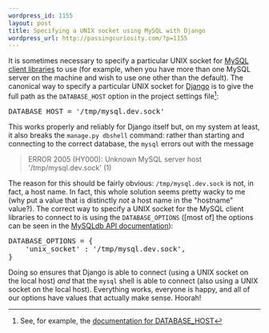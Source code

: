 ```yaml
--- 
wordpress_id: 1155
layout: post
title: Specifying a UNIX socket using MySQL with Django
wordpress_url: http://passingcuriosity.com/?p=1155
---
```

It is sometimes necessary to specify a particular UNIX socket for [MySQL][mysql] [client libraries][mysqldb] to use (for example, when you have more than one MySQL server on the machine and wish to use one other than the default). The canonical way to specify a particular UNIX socket for [Django][django] is to give the full path as the `DATABASE_HOST` option in the project settings file[^1]:

[mysql]: http://mysql.com/
[mysqldb]: http://mysql-python.sourceforge.net/
[django]: http://www.djangoproject.com/
[^1]: See, for example, the [documentation for DATABASE_HOST](http://docs.djangoproject.com/en/dev/ref/settings/#database-host)

<!--more-->

<pre lang="python">
DATABASE_HOST = '/tmp/mysql.dev.sock'
</pre>

This works properly and reliably for Django itself but, on my system at least, it also breaks the `manage.py dbshell` command: rather than starting and connecting to the correct database, the `mysql` errors out with the message

> ERROR 2005 (HY000): Unknown MySQL server host '/tmp/mysql.dev.sock' (1)

The reason for this should be fairly obvious: `/tmp/mysql.dev.sock` is not, in fact, a host name. In fact, this whole solution seems pretty wacky to me (why put a value that is distinctly *not* a host name in the "hostname" value?). The correct way to specify a UNIX socket for the MySQL client libraries to connect to is using the `DATABASE_OPTIONS` ([most of] the options can be seen in the [MySQLdb API documentation][mysqldb-opts]):

<pre lang="python">
DATABASE_OPTIONS = {
    'unix_socket' : '/tmp/mysql.dev.sock',
}
</pre>

Doing so ensures that Django is able to connect (using a UNIX socket on the local host) *and* that the `mysql` shell is able to connect (also using a UNIX socket on the local host). Everything works, everyone is happy, and all of our options have values that actually make sense. Hoorah!

[mysqldb-opts]: http://mysql-python.sourceforge.net/MySQLdb-1.2.2/public/MySQLdb.connections.Connection-class.html#__init__
